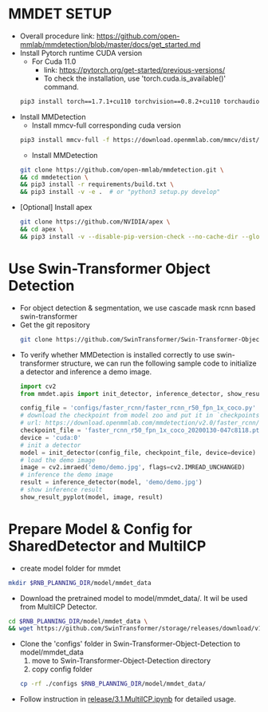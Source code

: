 # MMDET SETUP
* Overall procedure link: https://github.com/open-mmlab/mmdetection/blob/master/docs/get_started.md
* Install Pytorch runtime CUDA version  
  * For Cuda 11.0
    * link: https://pytorch.org/get-started/previous-versions/
    * To check the installation, use 'torch.cuda.is_available()' command.
  ```bash
  pip3 install torch==1.7.1+cu110 torchvision==0.8.2+cu110 torchaudio==0.7.2 -f https://download.pytorch.org/whl/torch_stable.html
  ```
* Install MMDetection  
  * Install mmcv-full corresponding cuda version
  ```bash
  pip3 install mmcv-full -f https://download.openmmlab.com/mmcv/dist/cu110/torch1.7.1/index.html
  ```  
  * Install MMDetection  
  ```bash
  git clone https://github.com/open-mmlab/mmdetection.git \
  && cd mmdetection \
  && pip3 install -r requirements/build.txt \
  && pip3 install -v -e .  # or "python3 setup.py develop"  
  ```
* [Optional] Install apex  
  ```bash
  git clone https://github.com/NVIDIA/apex \
  && cd apex \
  && pip3 install -v --disable-pip-version-check --no-cache-dir --global-option="--cpp_ext" --global-option="--cuda_ext" ./  
  ```
# Use Swin-Transformer Object Detection
* For object detection & segmentation, we use cascade mask rcnn based swin-transformer
* Get the git repository
  ```bash
  git clone https://github.com/SwinTransformer/Swin-Transformer-Object-Detection.git
   ```
* To verify whether MMDetection is installed correctly to use swin-transformer structure, we can run the following sample code to initialize a detector and inference a demo image.
  ```python
  import cv2
  from mmdet.apis import init_detector, inference_detector, show_result_pyplot

  config_file = 'configs/faster_rcnn/faster_rcnn_r50_fpn_1x_coco.py'
  # download the checkpoint from model zoo and put it in `checkpoints/`
  # url: https://download.openmmlab.com/mmdetection/v2.0/faster_rcnn/faster_rcnn_r50_fpn_1x_coco/faster_rcnn_r50_fpn_1x_coco_20200130-047c8118.pth
  checkpoint_file = 'faster_rcnn_r50_fpn_1x_coco_20200130-047c8118.pth'
  device = 'cuda:0'
  # init a detector
  model = init_detector(config_file, checkpoint_file, device=device)
  # load the demo image
  image = cv2.imraed('demo/demo.jpg', flags=cv2.IMREAD_UNCHANGED)
  # inference the demo image
  result = inference_detector(model, 'demo/demo.jpg')
  # show inference result
  show_result_pyplot(model, image, result)
  ```
  
# Prepare Model & Config for SharedDetector and MultiICP
* create model folder for mmdet
```bash
mkdir $RNB_PLANNING_DIR/model/mmdet_data
```
* Download the pretrained model to model/mmdet_data/.  It wil be used from MultiICP Detector.
```bash
cd $RNB_PLANNING_DIR/model/mmdet_data \
&& wget https://github.com/SwinTransformer/storage/releases/download/v1.0.2/cascade_mask_rcnn_swin_base_patch4_window7.pth
```
* Clone the 'configs' folder in Swin-Transformer-Object-Detection to model/mmdet_data
  1) move to Swin-Transformer-Object-Detection directory
  2) copy config folder
  ```bash
  cp -rf ./configs $RNB_PLANNING_DIR/model/mmdet_data/
  ```
* Follow instruction in [release/3.1.MultiICP.ipynb](../release/3.1.MultiICP.ipynb) for detailed usage.
